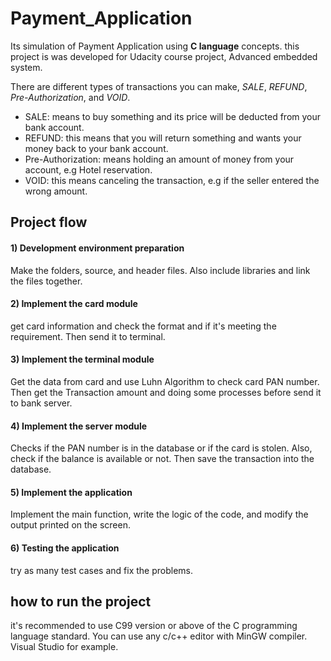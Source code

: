 # Payment_Application
Its simulation of Payment Application using **C language** concepts.
this project is was developed for Udacity course project, Advanced embedded system.

There are different types of transactions you can make, _SALE_, _REFUND_, _Pre-Authorization_, and _VOID_.
* SALE: means to buy something and its price will be deducted from your bank account.
* REFUND: this means that you will return something and wants your money back to your bank account.
* Pre-Authorization: means holding an amount of money from your account, e.g Hotel reservation.
* VOID: this means canceling the transaction, e.g if the seller entered the wrong amount.

## Project flow 

#### 1) Development environment preparation
  Make the folders, source, and header files. Also include libraries and link the files together.
#### 2) Implement the card module
  get card information and check the format and if it's meeting the requirement. Then send it to terminal.
#### 3) Implement the terminal module
  Get the data from card and use Luhn Algorithm to check card PAN number. Then get the Transaction amount and doing some processes before send it to bank server.
#### 4) Implement the server module
  Checks if the PAN number is in the database or if the card is stolen. Also, check if the balance is available or not. Then save the transaction into the database.
#### 5) Implement the application
  Implement the main function, write the logic of the code, and modify the output printed on the screen.
#### 6) Testing the application
  try as many test cases and fix the problems.

## how to run the project
it's recommended to use C99 version or above of the C programming language standard. You can use any c/c++ editor with MinGW compiler. Visual Studio for example.

